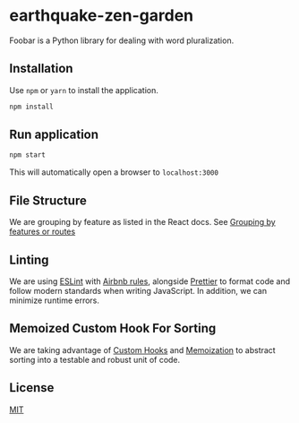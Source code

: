 # earthquake-zen-garden

Foobar is a Python library for dealing with word pluralization.

## Installation

Use `npm` or `yarn` to install the application.

```bash
npm install
```

## Run application

```bash
npm start
```
This will automatically open a browser to `localhost:3000`

## File Structure
We are grouping by feature as listed in the React docs. See
[Grouping by features or routes](https://reactjs.org/docs/faq-structure.html#grouping-by-features-or-routes)

## Linting
We are using [ESLint](https://github.com/eslint/eslint) with [Airbnb rules](https://github.com/airbnb/javascript), alongside [Prettier](https://github.com/prettier/prettier) to format code and follow modern standards when writing JavaScript. In addition, we can minimize runtime errors.

## Memoized Custom Hook For Sorting
We are taking advantage of [Custom Hooks](https://reactjs.org/docs/hooks-custom.html) and [Memoization](https://reactjs.org/docs/hooks-custom.html) to abstract sorting into a testable and robust unit of code. 

## License
[MIT](https://choosealicense.com/licenses/mit/)